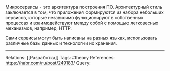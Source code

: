 Микросервисы - это архитектура построения ПО. Архитектурный стиль заключается в том, что приложения формируются из набора небольших сервисов, которые независимо функционируют в собственных процессах и взаимодействуют между собой с помощью легковесных механизмов, например, HTTP. 

Сами сервисы могут быть написаны на разных языках, использовать различные базы данных и технологии их хранения. 

___
Relations: [[Разработка]] 
Tags: #theory 
References: https://habr.com/ru/post/249183/ 
Query: 